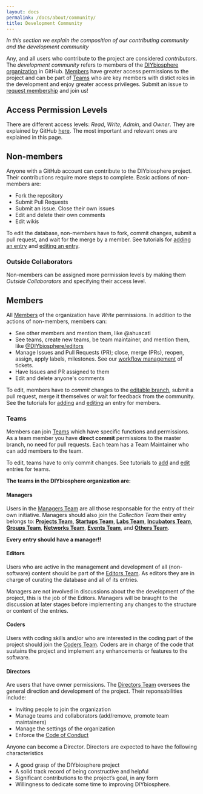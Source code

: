 ```yaml
---
layout: docs
permalink: /docs/about/community/
title: Development Community
---
```


_In this section we explain the composition of our contributing community and the development community_

Any, and all users who contribute to the project are considered _contributors_. The _development community_ refers to members of the [DIYbiosphere organization] in GitHub. [Members](#members) have greater access permissions to the project and can be part of [Teams](#teams) who are key members with distict roles in the development and enjoy greater access privileges. Submit an issue to [request membership] and join us!

## Access Permission Levels
There are different access levels: _Read_, _Write_, _Admin_, and _Owner_. They are explained by GitHub [here]. The most important and relevant ones are explained in this page.

## Non-members
Anyone with a GitHub account can contribute to the DIYbiosphere project. Their contributions require more steps to complete. Basic actions of non-members are:

- Fork the repository
- Submit Pull Requests
- Submit an issue. Close their own issues
- Edit and delete their own comments
- Edit wikis

To edit the database, non-members have to fork, commit changes, submit a pull request, and wait for the merge by a member. See tutorials for [adding an entry] and [editing an entry].

### Outside Collaborators
Non-members can be assigned more permission levels by making them _Outside Collaborators_ and specifying their access level.

## Members
All [Members] of the organization have _Write_ permissions. In addition to the actions of non-members, members can:

- See other members and mention them, like @ahuacatl
- See teams, create new teams, be team maintainer, and mention them, like [@DIYbiosphere/editors]
- Manage Issues and Pull Requests (PR); close, merge (PRs), reopen, assign, apply labels, milestones. See our [workflow management] of tickets.
- Have Issues and PR assigned to them
- Edit and delete anyone's comments

To edit, members have to _commit_ changes to the [editable branch], submit a pull request, merge it themselves or wait for feedback from the community. See the tutorials for [adding] and [editing] an entry for members.

### Teams
Members can join [Teams] which have specific functions and permissions. As a team member you have **direct commit** permissions to the master branch, no need for pull requests. Each team has a Team Maintainer who can add members to the team.

To edit, teams have to only commit changes. See tutorials to [add] and [edit] entries for teams.

**The teams in the DIYbiosphere organization are:**

#### Managers
Users in the [Managers Team] are all those responsable for the entry of their own initiative.  Managers should also join the _Collection Team_ their entry belongs to: **[Projects Team]**, **[Startups Team]**, **[Labs Team]**, **[Incubators Team]**, **[Groups Team]**, **[Networks Team]**, **[Events Team]**, and **[Others Team]**.

**Every entry should have a manager!!**

#### Editors
Users who are active in the management and development of all (non-software) content should be part of the [Editors Team]. As editors they are in charge of curating the database and all of its entries.

Managers are not involved in discussions about the the development of the project, this is the job of the Editors. Managers will be braught to the discussion at later stages before implementing any changes to the structure or content of the entries.

#### Coders
Users with coding skills and/or who are interested in the coding part of the project should join the [Coders Team]. Coders are in charge of the code that sustains the project and implement any enhancements or features to the software.

#### Directors
Are users that have owner permissions. The [Directors Team] oversees the general direction and development of the project. Their reponsabilities include:

- Inviting people to join the organization
- Manage teams and collaborators (add/remove, promote team maintainers)
- Manage the settings of the organization
- Enforce the [Code of Conduct]

Anyone can become a Director. Directors are expected to have the following characteristics

- A good grasp of the DIYbiosphere project
- A solid track record of being constructive and helpful
- Significant contributions to the project’s goal, in any form
- Willingness to dedicate some time to improving DIYbiosphere.


[Repository]: https://github.com/DIYbiosphere/sphere "Go to DIYbiosphere repository"
[DIYbiosphere organization]: https://github.com/DIYbiosphere "Go to the DIYbiosphere organization GitHub page"
[Request membership]: /docs/help/contributing/#membership-request "How to request membership"
[here]: https://help.github.com/articles/repository-permission-levels-for-an-organization/ "Learn about permission levels from GitHub"
[workflow management]: /docs/help/workflow/ "Learn how tickets are managed and organized"
[adding an entry]: /docs/help/tutorials/add-entry/ "How to add an entry"
[editing an entry]: /docs/help/tutorials/edit-entry/ "How to edit an entry"
[editable branch]: https://github.com/DIYbiosphere/sphere/tree/editable "Go directly to the "
[adding]: /docs/help/tutorials/add-entry-member/ "How to add an entry"
[editing]: /docs/help/tutorials/edit-entry-member/ "How to edit an entry"
[add]: /docs/help/tutorials/add-entry-teams/ "How to add an entry"
[edit]: /docs/help/tutorials/edit-entry-teams/ "How to edit an entry"
[Members]: https://github.com/orgs/DIYbiosphere/people "See all members of the DIYbiosphere organization"
[Teams]: https://github.com/orgs/DIYbiosphere/teams "See all teams of the DIYbiosphere"
[Managers Team]: https://github.com/orgs/DIYbiosphere/teams/managers "See all Managers"
[Projects Team]: https://github.com/orgs/DIYbiosphere/teams/projects "See all Project managers"
[Startups Team]: https://github.com/orgs/DIYbiosphere/teams/startups "See all Startup managers"
[Labs Team]: https://github.com/orgs/DIYbiosphere/teams/labs "See all Lab managers"
[Incubators Team]: https://github.com/orgs/DIYbiosphere/teams/incubators "See all Incubator managers"
[Groups Team]: https://github.com/orgs/DIYbiosphere/teams/groups "See all Group managers"
[Networks Team]: https://github.com/orgs/DIYbiosphere/teams/networks "See all Network managers"
[Events Team]: https://github.com/orgs/DIYbiosphere/teams/events "See all Event managers"
[Others Team]: https://github.com/orgs/DIYbiosphere/teams/others "See all Other managers"
[Editors Team]: https://github.com/orgs/DIYbiosphere/teams/editors "See all Editors"
[Coders Team]: https://github.com/orgs/DIYbiosphere/teams/coders "See all Coders"
[Directors Team]: https://github.com/orgs/DIYbiosphere/teams/directors "See all Directors"
[code of conduct]: /docs/about/coc/ "Learn the Code of Conduct of the DIYbiosphere project"
[@DIYbiosphere/editors]: https://github.com/orgs/DIYbiosphere/teams/editors
